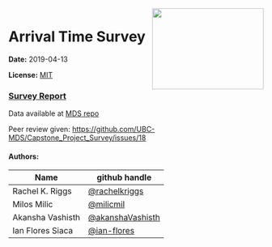 <img src="imgs/logo.png" align="right" height="160" width="220"/>

# Arrival Time Survey

**Date:** 2019-04-13

**License:** [MIT](https://opensource.org/licenses/MIT)

### [Survey Report](https://github.com/UBC-MDS/survey_arrival_time/blob/master/survey_analysis_arrival_time.md)



Data available at [MDS repo](https://github.ubc.ca/MDS-2018-19/DSCI_554_survey_arrival_time)

Peer review given: https://github.com/UBC-MDS/Capstone_Project_Survey/issues/18

#### Authors:

| Name | github handle |
| ---- | ------ |
| Rachel K. Riggs | [@rachelkriggs](https://github.com/rachelkriggs) |
| Milos Milic     | [@milicmil](https://github.com/milicmil) |
| Akansha Vashisth     | [@akanshaVashisth](https://github.com/akanshaVashisth) |
| Ian Flores Siaca    | [@ian-flores](https://github.com/ian-flores) |
